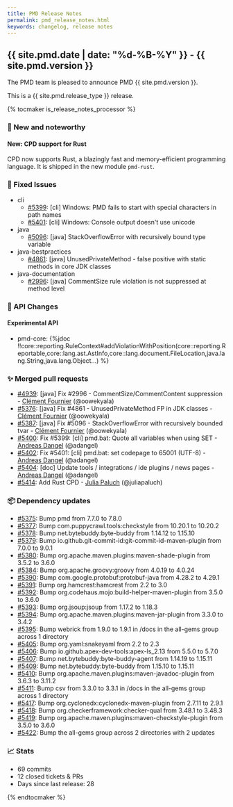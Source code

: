 ```yaml
---
title: PMD Release Notes
permalink: pmd_release_notes.html
keywords: changelog, release notes
---
```


## {{ site.pmd.date | date: "%d-%B-%Y" }} - {{ site.pmd.version }}

The PMD team is pleased to announce PMD {{ site.pmd.version }}.

This is a {{ site.pmd.release_type }} release.

{% tocmaker is_release_notes_processor %}

### 🚀 New and noteworthy

#### New: CPD support for Rust

CPD now supports Rust, a blazingly fast and memory-efficient programming language.
It is shipped in the new module `pmd-rust`.

### 🐛 Fixed Issues
* cli
  * [#5399](https://github.com/pmd/pmd/issues/5399): \[cli] Windows: PMD fails to start with special characters in path names
  * [#5401](https://github.com/pmd/pmd/issues/5401): \[cli] Windows: Console output doesn't use unicode
* java
  * [#5096](https://github.com/pmd/pmd/issues/5096): \[java] StackOverflowError with recursively bound type variable
* java-bestpractices
  * [#4861](https://github.com/pmd/pmd/issues/4861): \[java] UnusedPrivateMethod - false positive with static methods in core JDK classes
* java-documentation
  * [#2996](https://github.com/pmd/pmd/issues/2996): \[java] CommentSize rule violation is not suppressed at method level

### 🚨 API Changes

#### Experimental API

* pmd-core: {%jdoc !!core::reporting.RuleContext#addViolationWithPosition(core::reporting.Reportable,core::lang.ast.AstInfo,core::lang.document.FileLocation,java.lang.String,java.lang.Object...) %}

### ✨ Merged pull requests
<!-- content will be automatically generated, see /do-release.sh -->
* [#4939](https://github.com/pmd/pmd/pull/4939): \[java] Fix #2996 - CommentSize/CommentContent suppression - [Clément Fournier](https://github.com/oowekyala) (@oowekyala)
* [#5376](https://github.com/pmd/pmd/pull/5376): \[java] Fix #4861 - UnusedPrivateMethod FP in JDK classes - [Clément Fournier](https://github.com/oowekyala) (@oowekyala)
* [#5387](https://github.com/pmd/pmd/pull/5387): \[java] Fix #5096 - StackOverflowError with recursively bounded tvar - [Clément Fournier](https://github.com/oowekyala) (@oowekyala)
* [#5400](https://github.com/pmd/pmd/pull/5400): Fix #5399: \[cli] pmd.bat: Quote all variables when using SET - [Andreas Dangel](https://github.com/adangel) (@adangel)
* [#5402](https://github.com/pmd/pmd/pull/5402): Fix #5401: \[cli] pmd.bat: set codepage to 65001 (UTF-8) - [Andreas Dangel](https://github.com/adangel) (@adangel)
* [#5404](https://github.com/pmd/pmd/pull/5404): \[doc] Update tools / integrations / ide plugins / news pages - [Andreas Dangel](https://github.com/adangel) (@adangel)
* [#5414](https://github.com/pmd/pmd/pull/5414): Add Rust CPD - [Julia Paluch](https://github.com/juliapaluch) (@juliapaluch)

### 📦 Dependency updates
<!-- content will be automatically generated, see /do-release.sh -->
* [#5375](https://github.com/pmd/pmd/pull/5375): Bump pmd from 7.7.0 to 7.8.0
* [#5377](https://github.com/pmd/pmd/pull/5377): Bump com.puppycrawl.tools:checkstyle from 10.20.1 to 10.20.2
* [#5378](https://github.com/pmd/pmd/pull/5378): Bump net.bytebuddy:byte-buddy from 1.14.12 to 1.15.10
* [#5379](https://github.com/pmd/pmd/pull/5379): Bump io.github.git-commit-id:git-commit-id-maven-plugin from 7.0.0 to 9.0.1
* [#5380](https://github.com/pmd/pmd/pull/5380): Bump org.apache.maven.plugins:maven-shade-plugin from 3.5.2 to 3.6.0
* [#5384](https://github.com/pmd/pmd/pull/5384): Bump org.apache.groovy:groovy from 4.0.19 to 4.0.24
* [#5390](https://github.com/pmd/pmd/pull/5390): Bump com.google.protobuf:protobuf-java from 4.28.2 to 4.29.1
* [#5391](https://github.com/pmd/pmd/pull/5391): Bump org.hamcrest:hamcrest from 2.2 to 3.0
* [#5392](https://github.com/pmd/pmd/pull/5392): Bump org.codehaus.mojo:build-helper-maven-plugin from 3.5.0 to 3.6.0
* [#5393](https://github.com/pmd/pmd/pull/5393): Bump org.jsoup:jsoup from 1.17.2 to 1.18.3
* [#5394](https://github.com/pmd/pmd/pull/5394): Bump org.apache.maven.plugins:maven-jar-plugin from 3.3.0 to 3.4.2
* [#5395](https://github.com/pmd/pmd/pull/5395): Bump webrick from 1.9.0 to 1.9.1 in /docs in the all-gems group across 1 directory
* [#5405](https://github.com/pmd/pmd/pull/5405): Bump org.yaml:snakeyaml from 2.2 to 2.3
* [#5406](https://github.com/pmd/pmd/pull/5406): Bump io.github.apex-dev-tools:apex-ls_2.13 from 5.5.0 to 5.7.0
* [#5407](https://github.com/pmd/pmd/pull/5407): Bump net.bytebuddy:byte-buddy-agent from 1.14.19 to 1.15.11
* [#5409](https://github.com/pmd/pmd/pull/5409): Bump net.bytebuddy:byte-buddy from 1.15.10 to 1.15.11
* [#5410](https://github.com/pmd/pmd/pull/5410): Bump org.apache.maven.plugins:maven-javadoc-plugin from 3.6.3 to 3.11.2
* [#5411](https://github.com/pmd/pmd/pull/5411): Bump csv from 3.3.0 to 3.3.1 in /docs in the all-gems group across 1 directory
* [#5417](https://github.com/pmd/pmd/pull/5417): Bump org.cyclonedx:cyclonedx-maven-plugin from 2.7.11 to 2.9.1
* [#5418](https://github.com/pmd/pmd/pull/5418): Bump org.checkerframework:checker-qual from 3.48.1 to 3.48.3
* [#5419](https://github.com/pmd/pmd/pull/5419): Bump org.apache.maven.plugins:maven-checkstyle-plugin from 3.5.0 to 3.6.0
* [#5422](https://github.com/pmd/pmd/pull/5422): Bump the all-gems group across 2 directories with 2 updates

### 📈 Stats
<!-- content will be automatically generated, see /do-release.sh -->
* 69 commits
* 12 closed tickets & PRs
* Days since last release: 28

{% endtocmaker %}
